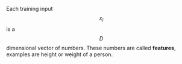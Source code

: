 

Each training input $$x_i$$ is a $$D$$ dimensional vector of numbers. These numbers are called __features__, examples are height or weight of a person.
